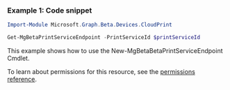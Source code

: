 ### Example 1: Code snippet

```powershellImport-Module Microsoft.Graph.Beta.Devices.CloudPrint

Get-MgBetaPrintServiceEndpoint -PrintServiceId $printServiceId
```
This example shows how to use the New-MgBetaBetaPrintServiceEndpoint Cmdlet.
To learn about permissions for this resource, see the [permissions reference](/graph/permissions-reference).

